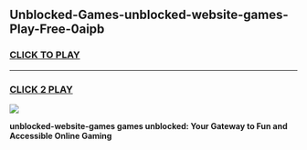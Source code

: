 
## Unblocked-Games-unblocked-website-games-Play-Free-0aipb
<h3>
<a href="https://premium76.site?title=unblocked-website-games&ref=23A">CLICK TO PLAY</a></h3>
<hr>

<h3>
<a href="https://premium76.site?title=unblocked-website-games&ref=23A">CLICK 2 PLAY</a>
  
</h3>

<a href="https://premium76.site?title=unblocked-website-games&ref=23A"><img src="https://clearcache.store/games.png"></a>


**unblocked-website-games games unblocked: Your Gateway to Fun and Accessible Online Gaming**

